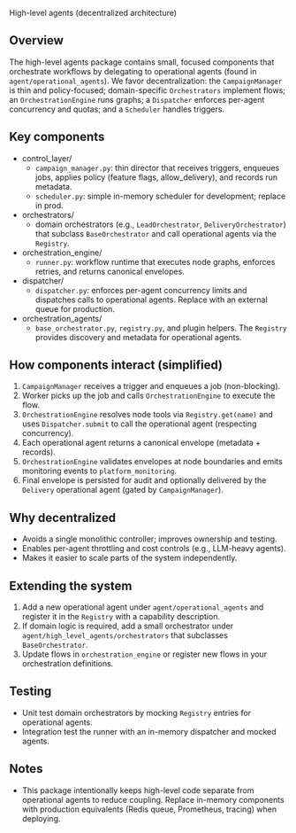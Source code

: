 High-level agents (decentralized architecture)

Overview
--------
The high-level agents package contains small, focused components that orchestrate
workflows by delegating to operational agents (found in `agent/operational_agents`).
We favor decentralization: the `CampaignManager` is thin and policy-focused;
domain-specific `Orchestrators` implement flows; an `OrchestrationEngine` runs
graphs; a `Dispatcher` enforces per-agent concurrency and quotas; and a
`Scheduler` handles triggers.

Key components
--------------
- control_layer/
	- `campaign_manager.py`: thin director that receives triggers, enqueues jobs,
		applies policy (feature flags, allow_delivery), and records run metadata.
	- `scheduler.py`: simple in-memory scheduler for development; replace in prod.
- orchestrators/
	- domain orchestrators (e.g., `LeadOrchestrator`, `DeliveryOrchestrator`) that
		subclass `BaseOrchestrator` and call operational agents via the `Registry`.
- orchestration_engine/
	- `runner.py`: workflow runtime that executes node graphs, enforces retries,
		and returns canonical envelopes.
- dispatcher/
	- `dispatcher.py`: enforces per-agent concurrency limits and dispatches calls
		to operational agents. Replace with an external queue for production.
- orchestration_agents/
	- `base_orchestrator.py`, `registry.py`, and plugin helpers. The `Registry`
		provides discovery and metadata for operational agents.

How components interact (simplified)
-----------------------------------
1. `CampaignManager` receives a trigger and enqueues a job (non-blocking).
2. Worker picks up the job and calls `OrchestrationEngine` to execute the flow.
3. `OrchestrationEngine` resolves node tools via `Registry.get(name)` and uses
	 `Dispatcher.submit` to call the operational agent (respecting concurrency).
4. Each operational agent returns a canonical envelope (metadata + records).
5. `OrchestrationEngine` validates envelopes at node boundaries and emits
	 monitoring events to `platform_monitoring`.
6. Final envelope is persisted for audit and optionally delivered by the
	 `Delivery` operational agent (gated by `CampaignManager`).

Why decentralized
------------------
- Avoids a single monolithic controller; improves ownership and testing.
- Enables per-agent throttling and cost controls (e.g., LLM-heavy agents).
- Makes it easier to scale parts of the system independently.

Extending the system
---------------------
1. Add a new operational agent under `agent/operational_agents` and register it
	 in the `Registry` with a capability description.
2. If domain logic is required, add a small orchestrator under
	 `agent/high_level_agents/orchestrators` that subclasses `BaseOrchestrator`.
3. Update flows in `orchestration_engine` or register new flows in your
	 orchestration definitions.

Testing
-------
- Unit test domain orchestrators by mocking `Registry` entries for operational
	agents.
- Integration test the runner with an in-memory dispatcher and mocked agents.

Notes
-----
- This package intentionally keeps high-level code separate from operational
	agents to reduce coupling. Replace in-memory components with production
	equivalents (Redis queue, Prometheus, tracing) when deploying.

